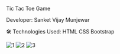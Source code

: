 Tic Tac Toe Game

Developer: Sanket Vijay Munjewar

🛠️ Technologies Used: HTML CSS Bootstrap

![1](https://github.com/user-attachments/assets/aac524eb-45ca-490a-b095-aa8ee18776a9)
![2](https://github.com/user-attachments/assets/507f37ec-a1cd-4cce-a4f7-e241bb2dd9b5)
![3](https://github.com/user-attachments/assets/345d1be3-2c7c-4fc9-a3e8-60b5e4e3fc2e)
